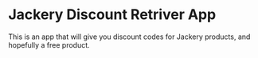 # Jackery Discount Retriver App

This is an app that will give you discount codes for Jackery products, and hopefully a free product.